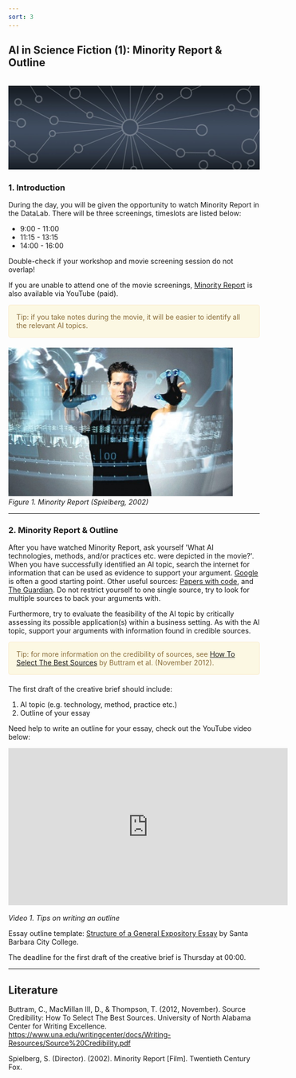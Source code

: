 ```yaml
---
sort: 3
---
```


## __AI in Science Fiction (1): Minority Report & Outline__
\
<img src="./images/datalab_banner.jpg" alt="Books banner" width="600"/>

### 1. Introduction

During the day, you will be given the opportunity to watch Minority Report in the DataLab. There will be three screenings, timeslots are listed below:

- 9:00 - 11:00
- 11:15 - 13:15
- 14:00 - 16:00

Double-check if your workshop and movie screening session do not overlap!

If you are unable to attend one of the movie screenings, [Minority Report]( https://www.youtube.com/watch?v=msjM96zhles) is also available via YouTube (paid).

<div style="padding: 15px; border: 1px solid transparent; border-color: transparent; margin-bottom: 20px; border-radius: 4px; color: #8a6d3b;; background-color: #fcf8e3; border-color: #faebcc;">
Tip: if you take notes during the movie, it will be easier to identify all the relevant AI topics.
</div>

<img src="./images/minority_report.jpg" alt="Minority Report" width="450"/> \
*Figure 1. Minority Report (Spielberg, 2002)*

***

### 2. Minority Report & Outline

After you have watched Minority Report, ask yourself 'What AI technologies, methods, and/or practices etc. were depicted in the movie?'. When you have successfully identified an AI topic, search the internet for information that can be used as evidence to support your argument. [Google](https://www.google.com/) is often a good starting point. Other useful sources: [Papers with code](https://paperswithcode.com/), and [The Guardian](https://www.theguardian.com/international). Do not restrict yourself to one single source, try to look for multiple sources to back your arguments with.

Furthermore, try to evaluate the feasibility of the AI topic by critically assessing its possible application(s) within a business setting. As with the AI topic, support your arguments with information found in credible sources.

<div style="padding: 15px; border: 1px solid transparent; border-color: transparent; margin-bottom: 20px; border-radius: 4px; color: #8a6d3b;; background-color: #fcf8e3; border-color: #faebcc;">
Tip: for more information on the credibility of sources, see <a href="./documents/source_credibility.pdf">How To Select The Best Sources</a> by Buttram et al. (November 2012).
</div>   

The first draft of the creative brief should include:

1. AI topic (e.g. technology, method, practice etc.)
2. Outline of your essay

Need help to write an outline for your essay, check out the YouTube video below:

<iframe width="560" height="315" src="https://www.youtube.com/embed/1t4E7pJbIpY?controls=0" title="YouTube video player" frameborder="0" allow="accelerometer; autoplay; clipboard-write; encrypted-media; gyroscope; picture-in-picture" allowfullscreen></iframe>

*Video 1. Tips on writing an outline*

Essay outline template: [Structure of a General Expository Essay](./documents/main_structure-of-a-general-expository-essay-santa-barbara-city-college.pdf) by Santa Barbara City College.

The deadline for the first draft of the creative brief is Thursday at 00:00.

***

## __Literature__

Buttram, C., MacMillan III, D., & Thompson, T. (2012, November).
Source Credibility: How To Select The Best Sources. University of North Alabama Center for Writing Excellence. https://www.una.edu/writingcenter/docs/Writing-Resources/Source%20Credibility.pdf

Spielberg, S. (Director). (2002). Minority Report [Film]. Twentieth Century Fox.  
